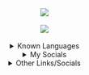 <div align="center">
    <a href="https://discord.dog/394318793637232641"><img src="https://lanyard.cnrad.dev/api/394318793637232641?theme=light&bg=4d88FF&animated=true&hideBadges=true&hideTimestamp=true&idleMessage=magnet"></a>
    <br>
    </br>
    <a href="https://github.com/carolesdaughter"><img src="https://komarev.com/ghpvc/?username=carolesdaughter&label=Profile%20views&color=0e75b6&style=flat"></a>
</div>

<br>

<div align="center">
    <details>
        <summary>Known Languages</summary>
        <br>
        <a href="https://www.lua.org/"><img src="https://img.shields.io/badge/lua-%232C2D72.svg?style=for-the-badge&logo=lua&logoColor=white"></a>
        <a href="https://www.w3schools.com/python/"><img src="https://img.shields.io/badge/python-3670A0?style=for-the-badge&logo=python&logoColor=ffdd54"></a>
        <a href="https://www.w3schools.com/Js/"><img src="https://img.shields.io/badge/javascript-ffdd54?style=for-the-badge&logo=javascript&logoColor=blue"></a>
        <a href="https://www.w3schools.com/cs/"><img src="https://img.shields.io/badge/c%23-%23239120.svg?style=for-the-badge&logo=c-sharp&logoColor=white"></a>
        <a href="https://www.w3schools.com/cpp/"><img src="https://img.shields.io/badge/c++-%2300599C.svg?style=for-the-badge&logo=c%2B%2B&logoColor=white"></a>
        <a href="https://www.w3schools.com/html/"><img src="https://img.shields.io/badge/html5-%23E34F26.svg?style=for-the-badge&logo=html5&logoColor=white"></a>
        <a href="https://www.w3schools.com/css/"> <img src="https://img.shields.io/badge/css3-%231572B6.svg?style=for-the-badge&logo=css3&logoColor=white"></a>
    </details>
</div>

<div align="center">
    <details>
        <summary>My Socials</summary>
        <br>
        <a href="https://discord.dog/394318793637232641"><img src="https://img.shields.io/badge/Discord-%235865F2.svg?style=for-the-badge&logo=discord&logoColor=white"></a>
        <a href="https://t.me/hanukkahween"><img src="https://img.shields.io/badge/Telegram-2CA5E0?style=for-the-badge&logo=telegram&logoColor=white"></a>
    </details>
</div>

<div align="center">
    <details>
        <summary>Other Links/Socials</summary>
        <br>
        <a href="https://v3rmillion.net/member.php?action=profile&uid=2117509">v3rmillion</a>
        <br>
        <a href="https://forum.wearedevs.net/profile?uid=67993">wearedevs</a>
        <br>
        <a href="https://www.buymeacoffee.com/nrba">buy me a coffee</a>
        <br>
        <a rel="me" href="https://infosec.exchange/@magnet">mastodon</a>
    </details>
</div>
